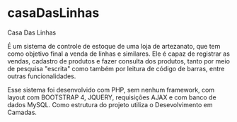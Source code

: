# casaDasLinhas
Casa Das Linhas

É um sistema de controle de estoque de uma loja de artezanato, que tem como objetivo final a venda de linhas e similares. Ele é capaz de registrar as vendas, cadastro de produtos 
e fazer consulta dos produtos, tanto por meio de pesquisa "escrita" como também por leitura de código de barras, entre outras funcionalidades.

Esse sistema foi desenvolvido com PHP, sem nenhum framework, com layout com BOOTSTRAP 4, JQUERY, requisições AJAX e com banco de dados MySQL. Como estrutura do projeto utiliza o 
Desevolvimento em Camadas.
